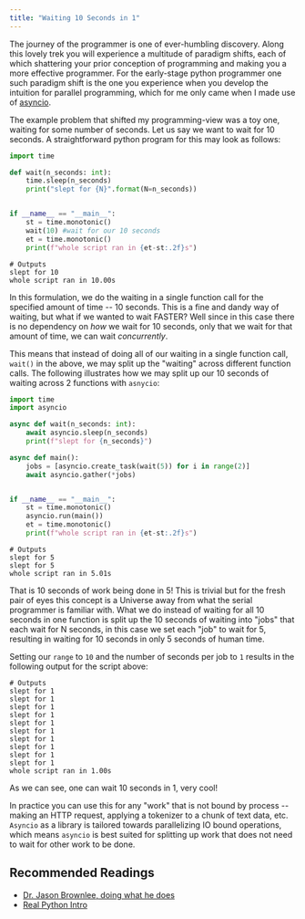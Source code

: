 ```yaml
---
title: "Waiting 10 Seconds in 1"
---
```


The journey of the programmer is one of ever-humbling discovery. Along this lovely trek you will experience a multitude of paradigm shifts, each of which shattering your prior conception of programming and making you a more effective programmer. For the early-stage python programmer one such paradigm shift is the one you experience when you develop the intuition for parallel programming, which for me only came when I made use of [asyncio](https://docs.python.org/3/library/asyncio.html).

The example problem that shifted my programming-view was a toy one, waiting for some number of seconds. Let us say we want to wait for 10 seconds. A straightforward python program for this may look as follows:

```python
import time

def wait(n_seconds: int):
    time.sleep(n_seconds)
    print("slept for {N}".format(N=n_seconds))


if __name__ == "__main__":
    st = time.monotonic()
    wait(10) #wait for our 10 seconds
    et = time.monotonic()
    print(f"whole script ran in {et-st:.2f}s")
```

```
# Outputs
slept for 10
whole script ran in 10.00s
```

In this formulation, we do the waiting in a single function call for the specified amount of time -- 10 seconds. This is a fine and dandy way of waiting, but what if we wanted to wait FASTER? Well since in this case there is no dependency on _how_ we wait for 10 seconds, only that we wait for that amount of time, we can wait _concurrently_.

This means that instead of doing all of our waiting in a single function call, `wait()` in the above, we may split up the "waiting" across different function calls. The following illustrates how we may split up our 10 seconds of waiting across 2 functions with `asnycio`:

```python
import time
import asyncio

async def wait(n_seconds: int):
    await asyncio.sleep(n_seconds)
    print(f"slept for {n_seconds}")

async def main():
    jobs = [asyncio.create_task(wait(5)) for i in range(2)]
    await asyncio.gather(*jobs)


if __name__ == "__main__":
    st = time.monotonic()
    asyncio.run(main())
    et = time.monotonic()
    print(f"whole script ran in {et-st:.2f}s")
```

```
# Outputs
slept for 5
slept for 5
whole script ran in 5.01s
```

That is 10 seconds of work being done in 5! This is trivial but for the fresh pair of eyes this concept is a Universe away from what the serial programmer is familiar with. What we do instead of waiting for all 10 seconds in one function is split up the 10 seconds of waiting into "jobs" that each wait for N seconds, in this case we set each "job" to wait for 5, resulting in waiting for 10 seconds in only 5 seconds of human time.

Setting our `range` to `10` and the number of seconds per job to `1` results in the following output for the script above:

```
# Outputs
slept for 1
slept for 1
slept for 1
slept for 1
slept for 1
slept for 1
slept for 1
slept for 1
slept for 1
slept for 1
whole script ran in 1.00s
```

As we can see, one can wait 10 seconds in 1, very cool!

In practice you can use this for any "work" that is not bound by process -- making an HTTP request, applying a tokenizer to a chunk of text data, etc. `Asyncio` as a library is tailored towards parallelizing IO bound operations, which means `asyncio` is best suited for splitting up work that does not need to wait for other work to be done.

## Recommended Readings

- [Dr. Jason Brownlee, doing what he does](https://superfastpython.com/python-asyncio/)
- [Real Python Intro](https://realpython.com/async-io-python/)

